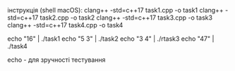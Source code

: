 інструкція (shell macOS):
clang++ -std=c++17 task1.cpp -o task1
clang++ -std=c++17 task2.cpp -o task2
clang++ -std=c++17 task3.cpp -o task3
clang++ -std=c++17 task4.cpp -o task4

echo "16" | ./task1
echo "5 3" | ./task2
echo "3 4" | ./rtask3
echo "47" | ./task4

echo - для зручності тестування 